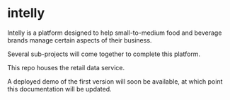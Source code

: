 # intelly

Intelly is a platform designed to help small-to-medium food and beverage brands manage certain aspects of their business.

Several sub-projects will come together to complete this platform.

This repo houses the retail data service.

A deployed demo of the first version will soon be available, at which point this documentation will be updated.
